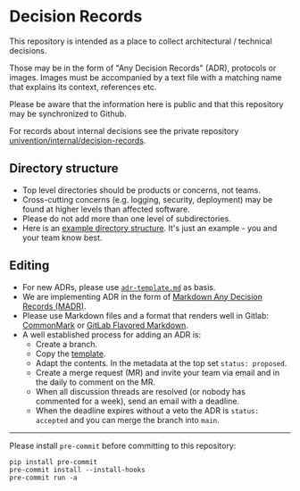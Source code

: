 # Decision Records

This repository is intended as a place to collect architectural / technical decisions.

Those may be in the form of "Any Decision Records" (ADR), protocols or images.
Images must be accompanied by a text file with a matching name that explains its context, references etc.

Please be aware that the information here is public and that this repository may be synchronized to Github.

For records about internal decisions see the private repository [univention/internal/decision-records](https://git.knut.univention.de/univention/internal/decision-records).

## Directory structure

- Top level directories should be products or concerns, not teams.
- Cross-cutting concerns (e.g. logging, security, deployment) may be found at higher levels than affected software.
- Please do not add more than one level of subdirectories.
- Here is an [example directory structure](example-dirs.md). It's just an example - you and your team know best.

## Editing

- For new ADRs, please use [`adr-template.md`](adr-template.md) as basis.
- We are implementing ADR in the form of [Markdown Any Decision Records (MADR)](https://adr.github.io/madr/).
- Please use Markdown files and a format that renders well in Gitlab: [CommonMark](https://commonmark.org/help/) or [GitLab Flavored Markdown](https://docs.gitlab.com/ee/user/markdown.html).
- A well established process for adding an ADR is:
  - Create a branch.
  - Copy the [template](adr-template.md).
  - Adapt the contents. In the metadata at the top set `status: proposed`.
  - Create a merge request (MR) and invite your team via email and in the daily to comment on the MR.
  - When all discussion threads are resolved (or nobody has commented for a week), send an email with a deadline.
  - When the deadline expires without a veto the ADR is `status: accepted` and you can merge the branch into `main`.

---

Please install `pre-commit` before committing to this repository:

```shell
pip install pre-commit
pre-commit install --install-hooks
pre-commit run -a
```
